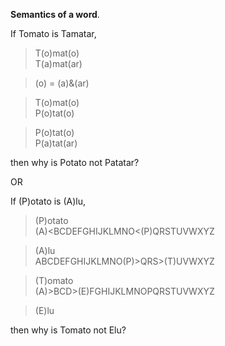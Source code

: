 **Semantics of a word**.

If Tomato is Tamatar,

> T(o)mat(o)  
> T(a)mat(ar)  

> (o) = (a)&(ar)

> T(o)mat(o)  
> P(o)tat(o)  

> P(o)tat(o)  
> P(a)tat(ar)  

then why is Potato not Patatar?

OR

If (P)otato is (A)lu,

> (P)otato  
> (A)<BCDEFGHIJKLMNO<(P)QRSTUVWXYZ  

> (A)lu  
> ABCDEFGHIJKLMNO(P)>QRS>(T)UVWXYZ  

> (T)omato  
> (A)>BCD>(E)FGHIJKLMNOPQRSTUVWXYZ  

> (E)lu

then why is Tomato not Elu?

